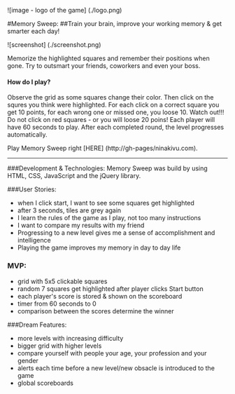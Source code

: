 ![image - logo of the game] (./logo.png)

#Memory Sweep:
##Train your brain, improve your working memory & get smarter each day!

![screenshot] (./screenshot.png)

Memorize the highlighted squares and remember their positions when gone. Try to outsmart your friends, coworkers and even your boss.

#### How do I play?
Observe the grid as some squares change their color. Then click on the squres you think were highlighted. For each click on a correct square you get 10 points, for each wrong one or missed one, you loose 10.
Watch out!!! Do not click on red squares - or you will loose 20 poins!
Each player will have 60 seconds to play. After each completed round, the level progresses automatically.

Play Memory Sweep right [HERE] (http://gh-pages/ninakivu.com).

---

###Development & Technologies:
Memory Sweep was build by using HTML, CSS, JavaScript and the jQuery library.


###User Stories:
- when I click start, I want to see some squares get highlighted
- after 3 seconds, tiles are grey again
- I learn the rules of the game as I play, not too many instructions
- I want to compare my results with my friend
- Progressing to a new level gives me a sense of accomplishment and intelligence
- Playing the game improves my memory in day to day life

### MVP:
- grid with 5x5 clickable squares
- random 7 squares get highlighted after player clicks Start button
- each player's score is stored & shown on the scoreboard 
- timer from 60 seconds to 0
- comparison between the scores determine the winner


###Dream Features:

- more levels with increasing difficulty 
- bigger grid with higher levels
- compare yourself with people your age, your profession and your gender
- alerts each time before a new level/new obsacle is introduced to the game
- global scoreboards